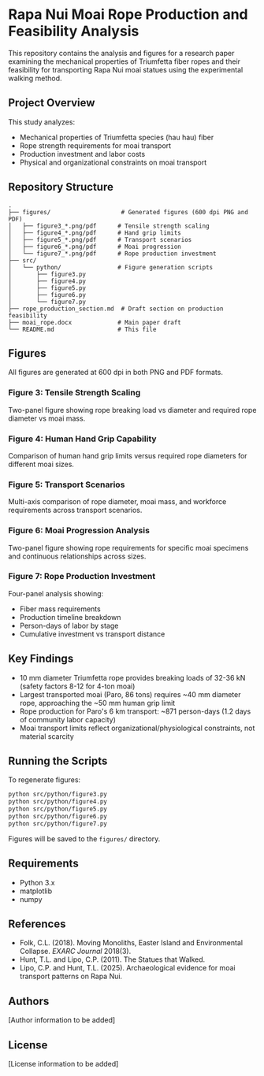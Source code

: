 # Rapa Nui Moai Rope Production and Feasibility Analysis

This repository contains the analysis and figures for a research paper examining the mechanical properties of Triumfetta fiber ropes and their feasibility for transporting Rapa Nui moai statues using the experimental walking method.

## Project Overview

This study analyzes:
- Mechanical properties of Triumfetta species (hau hau) fiber
- Rope strength requirements for moai transport
- Production investment and labor costs
- Physical and organizational constraints on moai transport

## Repository Structure

```
.
├── figures/                    # Generated figures (600 dpi PNG and PDF)
│   ├── figure3_*.png/pdf      # Tensile strength scaling
│   ├── figure4_*.png/pdf      # Hand grip limits
│   ├── figure5_*.png/pdf      # Transport scenarios
│   ├── figure6_*.png/pdf      # Moai progression
│   └── figure7_*.png/pdf      # Rope production investment
├── src/
│   └── python/                # Figure generation scripts
│       ├── figure3.py
│       ├── figure4.py
│       ├── figure5.py
│       ├── figure6.py
│       └── figure7.py
├── rope_production_section.md  # Draft section on production feasibility
├── moai_rope.docx             # Main paper draft
└── README.md                  # This file
```

## Figures

All figures are generated at 600 dpi in both PNG and PDF formats.

### Figure 3: Tensile Strength Scaling
Two-panel figure showing rope breaking load vs diameter and required rope diameter vs moai mass.

### Figure 4: Human Hand Grip Capability
Comparison of human hand grip limits versus required rope diameters for different moai sizes.

### Figure 5: Transport Scenarios
Multi-axis comparison of rope diameter, moai mass, and workforce requirements across transport scenarios.

### Figure 6: Moai Progression Analysis
Two-panel figure showing rope requirements for specific moai specimens and continuous relationships across sizes.

### Figure 7: Rope Production Investment
Four-panel analysis showing:
- Fiber mass requirements
- Production timeline breakdown
- Person-days of labor by stage
- Cumulative investment vs transport distance

## Key Findings

- 10 mm diameter Triumfetta rope provides breaking loads of 32-36 kN (safety factors 8-12 for 4-ton moai)
- Largest transported moai (Paro, 86 tons) requires ~40 mm diameter rope, approaching the ~50 mm human grip limit
- Rope production for Paro's 6 km transport: ~871 person-days (1.2 days of community labor capacity)
- Moai transport limits reflect organizational/physiological constraints, not material scarcity

## Running the Scripts

To regenerate figures:

```bash
python src/python/figure3.py
python src/python/figure4.py
python src/python/figure5.py
python src/python/figure6.py
python src/python/figure7.py
```

Figures will be saved to the `figures/` directory.

## Requirements

- Python 3.x
- matplotlib
- numpy

## References

- Folk, C.L. (2018). Moving Monoliths, Easter Island and Environmental Collapse. *EXARC Journal* 2018(3).
- Hunt, T.L. and Lipo, C.P. (2011). The Statues that Walked.
- Lipo, C.P. and Hunt, T.L. (2025). Archaeological evidence for moai transport patterns on Rapa Nui.

## Authors

[Author information to be added]

## License

[License information to be added]
